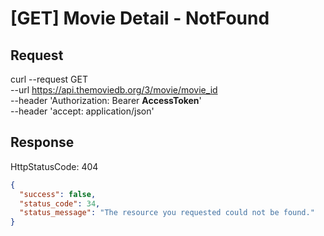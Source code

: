 # [GET] Movie Detail - NotFound

## Request
curl --request GET \
--url https://api.themoviedb.org/3/movie/movie_id \
--header 'Authorization: Bearer <b>AccessToken</b>' \
--header 'accept: application/json'

## Response
HttpStatusCode: 404
```json
{
  "success": false,
  "status_code": 34,
  "status_message": "The resource you requested could not be found."
}
```